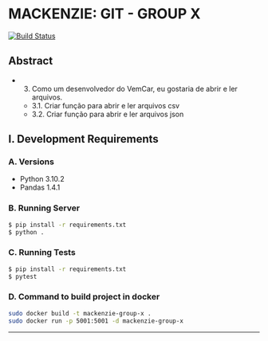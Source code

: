 # MACKENZIE: GIT - GROUP X #
[![Build Status](https://travis-ci.org/joemccann/dillinger.svg?branch=master)](https://travis-ci.org/joemccann/dillinger)

## Abstract ##
- 3. Como um desenvolvedor do VemCar, eu gostaria de abrir e ler arquivos.
    - 3.1. Criar função para abrir e ler arquivos csv
    - 3.2. Criar função para abrir e ler arquivos json

## I. Development Requirements ##

### A. Versions ###
 - Python 3.10.2
 - Pandas 1.4.1

### B. Running Server ###
```bash
$ pip install -r requirements.txt
$ python .
```

### C. Running Tests ###
```bash
$ pip install -r requirements.txt
$ pytest
```

### D. Command to build project in docker ###
```bash
sudo docker build -t mackenzie-group-x .
sudo docker run -p 5001:5001 -d mackenzie-group-x
```
_______________________________________________________
